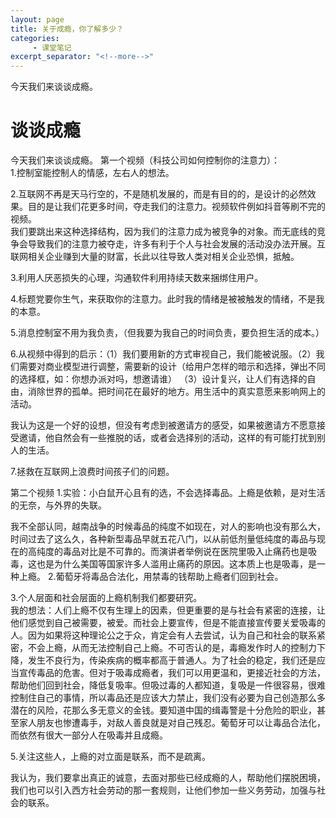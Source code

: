 ```yaml
---
layout: page
title: 关于成瘾，你了解多少？
categories:
     - 课堂笔记
excerpt_separator: "<!--more-->"
---
```

今天我们来谈谈成瘾。
<!--more-->
# 谈谈成瘾
  
今天我们来谈谈成瘾。
第一个视频（科技公司如何控制你的注意力）：  
1.控制室能控制人的情感，左右人的想法。  

2.互联网不再是天马行空的，不是随机发展的，而是有目的的，是设计的必然效果。目的是让我们花更多时间，夺走我们的注意力。视频软件例如抖音等刷不完的视频。  
我们要跳出来这种选择结构，因为我们的注意力成为被竞争的对象。而无底线的竞争会导致我们的注意力被夺走，许多有利于个人与社会发展的活动没办法开展。互联网相关企业赚到大量的财富，长此以往导致人类对相关企业恐惧，抵触。  

3.利用人厌恶损失的心理，沟通软件利用持续天数来捆绑住用户。  

4.标题党要你生气，来获取你的注意力。此时我的情绪是被被触发的情绪，不是我的本意。  

5.消息控制室不用为我负责，（但我要为我自己的时间负责，要负担生活的成本。）  

6.从视频中得到的启示：（1）我们要用新的方式审视自己，我们能被说服。（2）我们需要对商业模型进行调整，需要新的设计（给用户怎样的暗示和选择，弹出不同的选择框，如：你想办派对吗，想邀请谁）
（3）设计复兴，让人们有选择的自由，消除世界的孤单。把时间花在最好的地方。用生活中的真实意愿来影响网上的活动。  

我认为这是一个好的设想，但没有考虑到被邀请方的感受，如果被邀请方不愿意接受邀请，他自然会有一些推脱的话，或者会选择别的活动，这样的有可能打扰到别人的生活。  

7.拯救在互联网上浪费时间孩子们的问题。
  
第二个视频
1.实验：小白鼠开心且有的选，不会选择毒品。上瘾是依赖，是对生活的无奈，与外界的失联。  

我不全部认同，越南战争的时候毒品的纯度不如现在，对人的影响也没有那么大，时间过去了这么久，各种新型毒品早就五花八门，以从前低剂量低纯度的毒品与现在的高纯度的毒品对比是不可靠的。而演讲者举例说在医院里吸入止痛药也是吸毒，这也是为什么美国等国家许多人滥用止痛药的原因。这本质上也是吸毒，是一种上瘾。
2.葡萄牙将毒品合法化，用禁毒的钱帮助上瘾者们回到社会。  

3.个人层面和社会层面的上瘾机制我们都要研究。   
我的想法：人们上瘾不仅有生理上的因素，但更重要的是与社会有紧密的连接，让他们感觉到自己被需要，被爱。而社会上要宣传，但是不能直接宣传要关爱吸毒的人。因为如果将这种理论公之于众，肯定会有人去尝试，认为自己和社会的联系紧密，不会上瘾，从而无法控制自己上瘾。不可否认的是，毒瘾发作时人的控制力下降，发生不良行为，传染疾病的概率都高于普通人。为了社会的稳定，我们还是应当宣传毒品的危害。但对于吸毒成瘾者，我们可以用更温和，更接近社会的方法，帮助他们回到社会，降低复吸率。但吸过毒的人都知道，复吸是一件很容易，很难控制住自己的事情，所以毒品还是应该大力禁止，我们没有必要为自己创造那么多潜在的风险，花那么多无意义的金钱。要知道中国的缉毒警是十分危险的职业，甚至家人朋友也惨遭毒手，对敌人善良就是对自己残忍。葡萄牙可以让毒品合法化，而依然有很大一部分人在吸毒并且成瘾。  

5.关注这些人，上瘾的对立面是联系，而不是疏离。

我认为，我们要拿出真正的诚意，去面对那些已经成瘾的人，帮助他们摆脱困境，我们也可以引入西方社会劳动的那一套规则，让他们参加一些义务劳动，加强与社会的联系。
